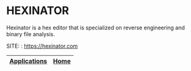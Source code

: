 # HEXINATOR
 
 Hexinator is a hex editor that is specialized on reverse engineering 
 and binary file analysis.
 
 SITE: : https://hexinator.com

 | [Applications](https://portable-linux-apps.github.io/apps.html) | [Home](https://portable-linux-apps.github.io)
 | --- | --- |
